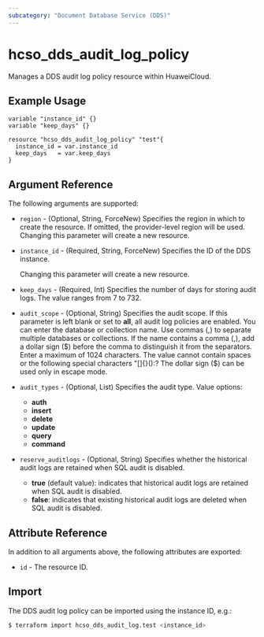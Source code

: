 ```yaml
---
subcategory: "Document Database Service (DDS)"
---
```


# hcso_dds_audit_log_policy

Manages a DDS audit log policy resource within HuaweiCloud.

## Example Usage

```hcl
variable "instance_id" {}
variable "keep_days" {}

resource "hcso_dds_audit_log_policy" "test"{
  instance_id = var.instance_id
  keep_days   = var.keep_days
}
```

## Argument Reference

The following arguments are supported:

* `region` - (Optional, String, ForceNew) Specifies the region in which to create the resource.
  If omitted, the provider-level region will be used. Changing this parameter will create a new resource.

* `instance_id` - (Required, String, ForceNew) Specifies the ID of the DDS instance.

  Changing this parameter will create a new resource.

* `keep_days` - (Required, Int) Specifies the number of days for storing audit logs. The value ranges from 7 to 732.

* `audit_scope` - (Optional, String) Specifies the audit scope.
  If this parameter is left blank or set to **all**, all audit log policies are enabled.
  You can enter the database or collection name. Use commas (,) to separate multiple databases
  or collections. If the name contains a comma (,), add a dollar sign ($) before the comma
  to distinguish it from the separators. Enter a maximum of 1024 characters. The value
  cannot contain spaces or the following special characters "[]{}():? The dollar sign ($)
  can be used only in escape mode.

* `audit_types` - (Optional, List) Specifies the audit type. Value options:
  + **auth**
  + **insert**
  + **delete**
  + **update**
  + **query**
  + **command**

* `reserve_auditlogs` - (Optional, String) Specifies whether the historical audit logs are
  retained when SQL audit is disabled.
    + **true** (default value): indicates that historical audit logs are retained
      when SQL audit is disabled.
    + **false**: indicates that existing historical audit logs are deleted when
      SQL audit is disabled.

## Attribute Reference

In addition to all arguments above, the following attributes are exported:

* `id` - The resource ID.

## Import

The DDS audit log policy can be imported using the instance ID, e.g.:

```bash
$ terraform import hcso_dds_audit_log.test <instance_id>
```
